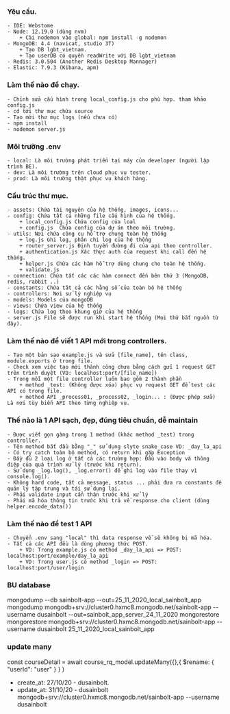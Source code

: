 ### Yêu cầu.
    - IDE: Webstome
    - Node: 12.19.0 (dùng nvm)
        + Cài nodemon vào global: npm install -g nodemon
    - MongoDB: 4.4 (navicat, studio 3T)
        + Tạo DB lgbt_vietnam.
        + Tạo userDB có quyền readWrite với DB lgbt_vietnam
    - Redis: 3.0.504 (Another Redis Desktop Mannager)
    - Elastic: 7.9.3 (Kibana, apm)

### Làm thế nào để chạy.
    - Chỉnh sửa cấu hình trong local_config.js cho phù hợp. tham khảo config.js
    - cd tới thư mục chứa source
    - Tạo mới thư mục logs (nếu chưa có)
    - npm install
    - nodemon server.js
    
###   Môi trường .env
    - local: Là môi trường phát triển tại máy của developer (người lập trình BE).
    - dev: Là môi trường trên cloud phục vụ tester.
    - prod: Là môi trường thật phục vụ khách hàng.
    
### Cấu trúc thư mục.
    - assets: Chứa tài nguyên của hệ thống, images, icons...
    - config: Chứa tất cả những file cấu hình của hệ thống.
        + local_config.js Chứa config của loal 
        + config.js  Chứa config của dự án theo môi trường.
    - utils: Nơi chứa công cụ hỗ trợ chung toàn hệ thống
        + log.js Ghi log, phân chi log của hệ thống
        + router_server.js Định tuyến đường đi của api theo controller.
        + authentication.js Xác thực auth của request khi call đến hệ thống.
        + helper.js Chứa các hàm hỗ trợ dùng chung cho toàn hệ thống.
        + validate.js 
    - connection: Chứa tất các các hàm connect đến bên thứ 3 (MongoDB, redis, rabbit ..)
    - constants: Chứa tât cả các hằng số của toàn bộ hệ thống
    - controllers: Nơi sử lý nghiệp vụ
    - models: Models của mongoDB
    - views: Chứa view của hệ thống
    - logs: Chứa log theo khung giờ của hệ thống
    - server.js File sẽ được run khi start hệ thống (Mọi thứ bắt nguồn từ đây).
    
### Làm thế nào để viết 1 API mới trong controllers.
    - Tạo một bản sao example.js và sửa [file_name], tên class, module.exports ở trong file.
    - Check xem việc tạo mới thành công chưa bằng cách gửi 1 request GET trên trình duyệt (VD: localhost:port/[file_name])
    - Trong mỗi một file controller luôn bao gồm 2 thành phần
        + method _test: (Không được xóa) phục vụ request GET để test các API có trong file.
        + method API _process01, _process02, _login... : (Được phép sửa) Là nơi tùy biến API theo từng nghiệp vụ.
        
### Thế nào là 1 API sạch, đẹp, đúng tiêu chuẩn, dễ maintain
    - Được viết gọn gàng trong 1 method (khác method _test) trong controller.
    - Tên method bắt đầu bằng "_" sử dụng slyte snake_case VD: _day_la_api
    - Có try catch toàn bộ method, có return khi gặp Exception
    - Đầy đủ 2 loại log ở tất cả các trường hợp: Đầu vào body và thông điệp của quá trình xử lý (trước khi return).
    - Sử dụng _log.log(), _log.error() để ghi log vào file thay vì console.log().
    - Không hard code, tất cả message, status ... phải đưa ra constants để quản lý tập trung và tái sử dụng lại.
    - Phải validate input cẩn thận trước khi xử lý
    - Phải mã hóa thông tin trước khi trả về response cho client (dùng helper.encode_data())  
    
### Làm thế nào để test 1 API
    - Chuyển .env sang "local" thì data response về sẽ không bị mã hóa.
    - Tất cả các API đều là dùng phương thức POST.
        + VD: Trong example.js có method _day_la_api => POST: localhost:port/example/day_la_api
        + VD: Trong user.js có method _login => POST: localhost:port/user/login
   
### BU database
mongodump --db sainbolt-app --out=25_11_2020_local_sainbolt_app
mongodump mongodb+srv://cluster0.hxmc8.mongodb.net/sainbolt-app --username dusainbolt  --out=sainbolt_app_server_24_11_2020
mongorestore <path dump>
mongorestore mongodb+srv://cluster0.hxmc8.mongodb.net/sainbolt-app --username dusainbolt  25_11_2020_local_sainbolt_app

 
### update many <Rename>
const courseDetail = await course_rq_model.updateMany({},{ $rename: { "userId": "user" } } )
- create_at: 27/10/20 - dusainbolt.
- update_at: 31/10/20 - dusainbolt
mongodb+srv://cluster0.hxmc8.mongodb.net/sainbolt-app --username dusainbolt